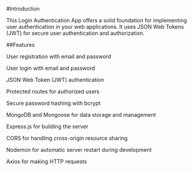 #Introduction

This Login Authentication App offers a solid foundation for implementing user authentication in your web applications. It uses JSON Web Tokens (JWT) for secure user authentication and authorization.

##Features

User registration with email and password

User login with email and password

JSON Web Token (JWT) authentication

Protected routes for authorized users

Secure password hashing with bcrypt

MongoDB and Mongoose for data storage and management

Express.js for building the server

CORS for handling cross-origin resource sharing

Nodemon for automatic server restart during development

Axios for making HTTP requests
